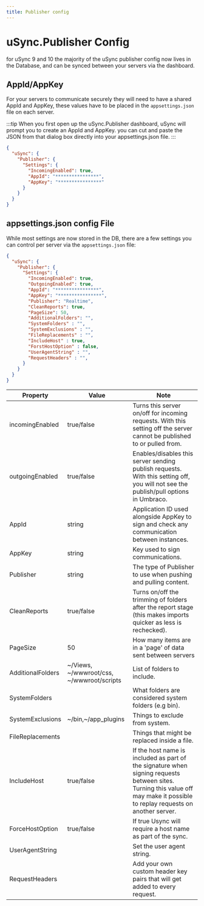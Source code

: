 ```yaml
---
title: Publisher config
---
```

# uSync.Publisher Config

for uSync 9 and 10 the majority of the uSync publisher config now lives in the Database, and can be synced between your servers via the dashboard.

## AppId/AppKey

For your servers to communicate securely they will need to have a shared AppId and AppKey, these values have to be placed in the `appsettings.json` file on each server. 

:::tip
When you first open up the uSync.Publisher dashboard, uSync will prompt you to create an AppId and AppKey. you can cut and paste the JSON from that dialog box directly into your appsettings.json file.
:::

```json
{
  "uSync": {
    "Publisher": {
      "Settings": {
        "IncomingEnabled": true,
        "AppId": "****************",
        "AppKey": "****************"
      }
    }
  }
}
```
## appsettings.json config File

While most settings are now stored in the DB, there are a few settings you can control per server via the `appsettings.json` file:

```json
{
  "uSync": {
    "Publisher": {
      "Settings": {
        "IncomingEnabled": true,
        "OutgoingEnabled": true, 
        "AppId": "****************",
        "AppKey": "****************",
        "Publisher": "Realtime",
        "CleanReports": true,
        "PageSize": 50,
        "AdditionalFolders": "",
        "SystemFolders" : "",
        "SystemExclusions" : "",
        "FileReplacements" : "",
        "IncludeHost" : true,
        "ForstHostOption" : false,
        "UserAgentString" : "",
        "RequestHeaders" : "",
      }
    }
  }
}
```

Property | Value | Note
---------|-------|-------
incomingEnabled | true/false | Turns this server on/off for incoming requests. With this setting off the server cannot be published to or pulled from.
outgoingEnabled | true/false | Enables/disables this server sending publish requests. With this setting off, you will not see the publish/pull options in Umbraco.
AppId | string | Application ID used alongside AppKey to sign and check any communication between instances.
AppKey | string | Key used to sign communications.
Publisher | string | The type of Publisher to use when pushing and pulling content.
CleanReports | true/false | Turns on/off the trimming of folders after the report stage (this makes imports quicker as less is rechecked).
PageSize | 50 | How many items are in a 'page' of data sent between servers
AdditionalFolders | ~/Views, ~/wwwroot/css, ~/wwwroot/scripts | List of folders to include.
SystemFolders |  | What folders are considered system folders (e.g bin).
SystemExclusions | ~/bin,~/app_plugins | Things to exclude from system.
FileReplacements |  | Things that might be replaced inside a file. 
IncludeHost | true/false | If the host name is included as part of the signature when signing requests between sites. Turning this value off may make it possible to replay requests on another server. 
ForceHostOption | true/false | If true Usync will require a host name as part of the sync.
UserAgentString | | Set the user agent string.
RequestHeaders  | | Add your own custom header key pairs that will get added to every request.